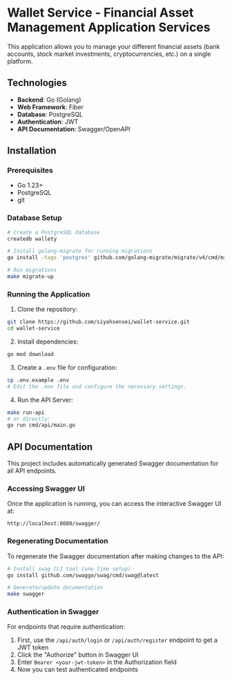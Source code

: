 # Wallet Service - Financial Asset Management Application Services

This application allows you to manage your different financial assets (bank accounts, stock market investments, cryptocurrencies, etc.) on a single platform.

## Technologies

-   **Backend**: Go (Golang)
-   **Web Framework**: Fiber
-   **Database**: PostgreSQL
-   **Authentication**: JWT
-   **API Documentation**: Swagger/OpenAPI

## Installation

### Prerequisites

-   Go 1.23+
-   PostgreSQL
-   git

### Database Setup

```bash
# Create a PostgreSQL database
createdb wallety

# Install golang-migrate for running migrations
go install -tags 'postgres' github.com/golang-migrate/migrate/v4/cmd/migrate@latest

# Run migrations
make migrate-up
```

### Running the Application

1.  Clone the repository:

```bash
git clone https://github.com/siyahsensei/wallet-service.git
cd wallet-service
```

2.  Install dependencies:

```bash
go mod download
```

3.  Create a `.env` file for configuration:

```bash
cp .env.example .env
# Edit the .env file and configure the necessary settings.
```

4.  Run the API Server:

```bash
make run-api
# or directly:
go run cmd/api/main.go
```

## API Documentation

This project includes automatically generated Swagger documentation for all API endpoints.

### Accessing Swagger UI

Once the application is running, you can access the interactive Swagger UI at:

```
http://localhost:8080/swagger/
```

### Regenerating Documentation

To regenerate the Swagger documentation after making changes to the API:

```bash
# Install swag CLI tool (one time setup)
go install github.com/swaggo/swag/cmd/swag@latest

# Generate/update documentation
make swagger
```

### Authentication in Swagger

For endpoints that require authentication:
1. First, use the `/api/auth/login` or `/api/auth/register` endpoint to get a JWT token
2. Click the "Authorize" button in Swagger UI
3. Enter `Bearer <your-jwt-token>` in the Authorization field
4. Now you can test authenticated endpoints